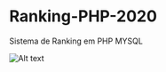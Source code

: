 # Ranking-PHP-2020
Sistema de Ranking em PHP MYSQL


![Alt text](../../blob/master/repository/logo.JPG?raw=true "Optional Title")
